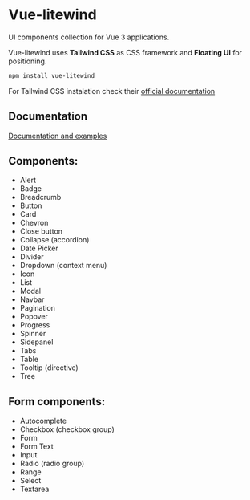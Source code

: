 # Vue-litewind

UI components collection for Vue 3 applications. 

Vue-litewind uses **Tailwind CSS** as CSS framework and **Floating UI** for positioning.

```bash
npm install vue-litewind
```

For Tailwind CSS instalation check their [official documentation](https://tailwindcss.com/docs/installation/using-postcss)

## Documentation

[Documentation and examples](https://vue-litewind.netlify.app/documentation/installation)

## Components:

* Alert
* Badge
* Breadcrumb
* Button
* Card
* Chevron
* Close button
* Collapse (accordion)
* Date Picker
* Divider
* Dropdown (context menu)
* Icon
* List
* Modal
* Navbar
* Pagination
* Popover
* Progress
* Spinner
* Sidepanel
* Tabs
* Table
* Tooltip (directive)
* Tree

## Form components:

* Autocomplete
* Checkbox (checkbox group)
* Form
* Form Text
* Input
* Radio (radio group)
* Range
* Select
* Textarea
